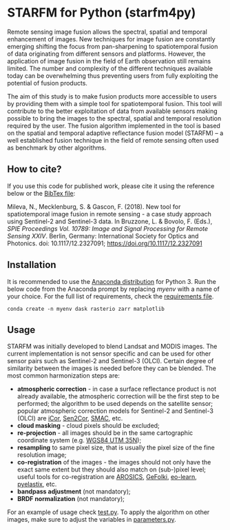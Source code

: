 # STARFM for Python (starfm4py)

Remote sensing image fusion allows the spectral, spatial and temporal enhancement of images. New techniques for image fusion are constantly emerging shifting the focus from pan-sharpening to spatiotemporal fusion of data originating from different sensors and platforms. However, the application of image fusion in the field of Earth observation still remains limited. The number and complexity of the different techniques available today can be overwhelming thus preventing users from fully exploiting the potential of fusion products.

The aim of this study is to make fusion products more accessible to users by providing them with a simple tool for spatiotemporal fusion. This tool will contribute to the better exploitation of data from available sensors making possible to bring the images to the spectral, spatial and temporal resolution required by the user. The fusion algorithm implemented in the tool is based on the spatial and temporal adaptive reflectance fusion model (STARFM) – a well established fusion technique in the field of remote sensing often used as benchmark by other algorithms.


## How to cite?

If you use this code for published work, please cite it using the reference below or the [BibTex file](citation.bib):

Mileva, N., Mecklenburg, S. & Gascon, F. (2018). New tool for spatiotemporal image fusion in
remote sensing - a case study approach using Sentinel-2 and Sentinel-3 data. In Bruzzone, L. &
Bovolo, F. (Eds.), *SPIE Proceedings Vol. 10789: Image and Signal Processing for Remote
Sensing XXIV*. Berlin, Germany: International Society for Optics and Photonics. doi:
10.1117/12.2327091; https://doi.org/10.1117/12.2327091

## Installation
It is recommended to use the [Anaconda distribution](https://www.anaconda.com/distribution/) for Python 3. Run the below code from the Anaconda prompt by replacing *myenv* with a name of your choice. For the full list of requirements, check the [requirements file](requirements.txt).
```
conda create -n myenv dask rasterio zarr matplotlib
```

## Usage
STARFM was initially developed to blend Landsat and MODIS images. The current implementation is not sensor specific and can be used for other sensor pairs such as Sentinel-2 and Sentinel-3 (OLCI). Certain degree of similarity between the images is needed before they can be blended. The most common harmonization steps are:
+ **atmospheric correction** - in case a surface reflectance product is not already available, the atmospheric correction will be the first step to be performed; the algorithm to be used depends on the satellite sensor; popular atmospheric correction models for Sentinel-2 and Sentinel-3 (OLCI) are [iCor](https://blog.vito.be/remotesensing/icor-for-sentinel-3), [Sen2Cor](http://step.esa.int/main/third-party-plugins-2/sen2cor/), [SMAC](http://www.cesbio.ups-tlse.fr/multitemp/?p=6013), etc.
+ **cloud masking** - cloud pixels should be excluded;
+ **re-projection** - all images should be in the same cartographic coordinate system (e.g. [WGS84 UTM 35N](http://spatialreference.org/ref/epsg/32635/));
+ **resampling** to same pixel size, that is usually the pixel size of the fine resolution image;
+ **co-registration** of the images - the images should not only have the exact same extent but they should also match on (sub-)pixel level; useful tools for co-registration are [AROSICS](https://pypi.org/project/arosics/), [GeFolki](https://w3.onera.fr/medusa/gefolki), [eo-learn](https://eo-learn.readthedocs.io/en/latest/eotasks.html#coregistration), [pyelastix](https://github.com/almarklein/pyelastix), etc.
+ **bandpass adjustment** (not mandatory);
+ **BRDF normalization** (not mandatory);

For an example of usage check [test.py](Tests/test.py). To apply the algorithm on other images, make sure to adjust the variables in [parameters.py](parameters.py).
